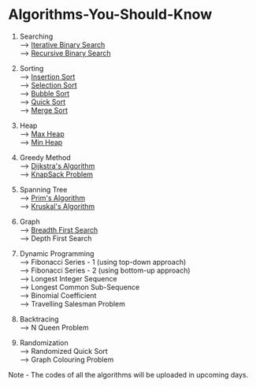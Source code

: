 # Algorithms-You-Should-Know

1) Searching                                                                                                                                                           
--> [Iterative Binary Search](https://github.com/00Raj00/Algorithms-You-Should-Know/blob/main/Searching/Iterative-Binary-Search.cpp)                                   
--> [Recursive Binary Search](https://github.com/00Raj00/Algorithms-You-Should-Know/blob/main/Searching/Recursive-Binary-Search.cpp)
                                                                                                                                                                       
2) Sorting                                                                                                                                                             
--> [Insertion Sort](https://github.com/00Raj00/Algorithms-You-Should-Know/blob/main/Sorting/Insertion-Sort.cpp)                                                       
--> [Selection Sort](https://github.com/00Raj00/Algorithms-You-Should-Know/blob/main/Sorting/Selection-Sort.cpp)                                                       
--> [Bubble Sort](https://github.com/00Raj00/Algorithms-You-Should-Know/blob/main/Sorting/Bubble-Sort.cpp)                                                             
--> [Quick Sort](https://github.com/00Raj00/Algorithms-You-Should-Know/blob/main/Sorting/Quick-Sort.cpp)                                                               
--> [Merge Sort](https://github.com/00Raj00/Algorithms-You-Should-Know/blob/main/Sorting/Merge-Sort.cpp)                                                               
                                                                                                                                                                       
3) Heap                                                                                                                                                                 
--> [Max Heap](https://github.com/00Raj00/Algorithms-You-Should-Know/blob/main/Heap/Max-Heap.cpp)                                                                       
--> [Min Heap](https://github.com/00Raj00/Algorithms-You-Should-Know/blob/main/Heap/Min-Heap.cpp)                                                                       
                                                                                                                                                                       
4) Greedy Method                                                                                                                                                       
--> [Dijkstra's Algorithm](https://github.com/00Raj00/Algorithms-You-Should-Know/blob/main/Greedy%20Method/Dijkstra's-Algorithm.cpp)                                   
--> [KnapSack Problem](https://github.com/00Raj00/Algorithms-You-Should-Know/blob/main/Greedy%20Method/Knapsack-Problem.cpp)                                           
                                                                                                                                                                       
5) Spanning Tree                                                                                                                                                       
--> [Prim's Algorithm](https://github.com/00Raj00/Algorithms-You-Should-Know/blob/main/Spanning%20Tree/Prim's-Algorithm.cpp)                                           
--> [Kruskal's Algorithm](https://github.com/00Raj00/Algorithms-You-Should-Know/blob/main/Spanning%20Tree/Kruskal's-Algorithm.cpp)                                     
                                                                                                                                                                       
6) Graph                                                                                                                                                               
--> [Breadth First Search](https://github.com/00Raj00/Algorithms-You-Should-Know/blob/main/Graph/Breadth-First-Search.cpp)                                             
--> Depth First Search                                                                                                                                                 
                                                                                                                                                                       
7) Dynamic Programming                                                                                                                                                 
--> Fibonacci Series - 1 (using top-down approach)                                                                                                                     
--> Fibonacci Series - 2 (using bottom-up approach)                                                                                                                     
--> Longest Integer Sequence                                                                                                                                           
--> Longest Common Sub-Sequence                                                                                                                                         
--> Binomial Coefficient                                                                                                                                               
--> Travelling Salesman Problem                                                                                                                                         
                                                                                                                                                                       
8) Backtracing                                                                                                                                                         
--> N Queen Problem                                                                                                                                                     
                                                                                                                                                                       
9) Randomization                                                                                                                                                       
--> Randomized Quick Sort                                                                                                                                               
--> Graph Colouring Problem                                                                                                                                             
                                                                                                                                                                       
Note - The codes of all the algorithms will be uploaded in upcoming days.                                                                                               
